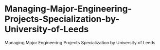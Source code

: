 # Managing-Major-Engineering-Projects-Specialization-by-University-of-Leeds
Managing Major Engineering Projects Specialization by University of Leeds
